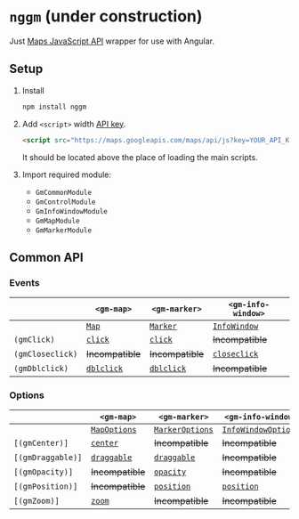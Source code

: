 # `nggm` (under construction)

Just [Maps JavaScript API][maps-js-api] wrapper for use with Angular.

[maps-js-api]:
    https://developers.google.com/maps/documentation/javascript/reference/

## Setup

1.  Install

    ```sh
    npm install nggm
    ```

2.  Add `<script>` width [API key][api-key].

    ```html
    <script src="https://maps.googleapis.com/maps/api/js?key=YOUR_API_KEY"></script>
    ```

    It should be located above the place of loading the main scripts.

3.  Import required module:

    -   `GmCommonModule`
    -   `GmControlModule`
    -   `GmInfoWindowModule`
    -   `GmMapModule`
    -   `GmMarkerModule`

[api-key]:
    https://developers.google.com/maps/documentation/javascript/get-api-key

## Common API

### Events

|                  | `<gm-map>`                 | `<gm-marker>`                 | `<gm-info-window>`                     |
| ---------------- | -------------------------- | ----------------------------- | -------------------------------------- |
|                  | [`Map`][map]               | [`Marker`][marker]            | [`InfoWindow`][info-window]            |
| `(gmClick)`      | [`click`][map.click]       | [`click`][marker.click]       | ~~Incompatible~~                       |
| `(gmCloseclick)` | ~~Incompatible~~           | ~~Incompatible~~              | [`closeclick`][info-window.closeclick] |
| `(gmDblclick)`   | [`dblclick`][map.dblclick] | [`dblclick`][marker.dblclick] | ~~Incompatible~~                       |

[map]:
    https://developers.google.com/maps/documentation/javascript/reference/map#Map
[map.click]:
    https://developers.google.com/maps/documentation/javascript/reference/map#Map.click
[map.dblclick]:
    https://developers.google.com/maps/documentation/javascript/reference/map#Map.dblclick
[marker]:
    https://developers.google.com/maps/documentation/javascript/reference/marker#Marker
[marker.click]:
    https://developers.google.com/maps/documentation/javascript/reference/marker#Marker.click
[marker.dblclick]:
    https://developers.google.com/maps/documentation/javascript/reference/marker#Marker.dblclick
[marker-options]:
    https://developers.google.com/maps/documentation/javascript/reference/marker#MarkerOptions
[info-window.closeclick]:
    https://developers.google.com/maps/documentation/javascript/reference/info-window#InfoWindow.closeclick
[info-window]:
    https://developers.google.com/maps/documentation/javascript/reference/info-window#InfoWindow

### Options

|                   | `<gm-map>`                           | `<gm-marker>`                           | `<gm-info-window>`                         |
| ----------------- | ------------------------------------ | --------------------------------------- | ------------------------------------------ |
|                   | [`MapOptions`][map-options]          | [`MarkerOptions`][marker-options]       | [`InfoWindowOptions`][info-window-options] |
| `[(gmCenter)]`    | [`center`][map-options.center]       | ~~Incompatible~~                        | ~~Incompatible~~                           |
| `[(gmDraggable)]` | [`draggable`][map-options.draggable] | [`draggable`][marker-options.draggable] | ~~Incompatible~~                           |
| `[(gmOpacity)]`   | ~~Incompatible~~                     | [`opacity`][marker-options.opacity]     | ~~Incompatible~~                           |
| `[(gmPosition)]`  | ~~Incompatible~~                     | [`position`][marker-options.position]   | [`position`][info-window-options.position] |
| `[(gmZoom)]`      | [`zoom`][map-options.zoom]           | ~~Incompatible~~                        | ~~Incompatible~~                           |

[map-options]:
    https://developers.google.com/maps/documentation/javascript/reference/map#MapOptions
[map-options.center]:
    https://developers.google.com/maps/documentation/javascript/reference/map#MapOptions.center
[map-options.draggable]:
    https://developers.google.com/maps/documentation/javascript/reference/map#MapOptions.draggable
[map-options.zoom]:
    https://developers.google.com/maps/documentation/javascript/reference/map#MapOptions.zoom
[marker-options.draggable]:
    https://developers.google.com/maps/documentation/javascript/reference/marker#MarkerOptions.draggable
[marker-options.opacity]:
    https://developers.google.com/maps/documentation/javascript/reference/marker#MarkerOptions.opacity
[marker-options.position]:
    https://developers.google.com/maps/documentation/javascript/reference/marker#MarkerOptions.position
[info-window-options]:
    https://developers.google.com/maps/documentation/javascript/reference/info-window#InfoWindowOptions
[info-window-options.position]:
    https://developers.google.com/maps/documentation/javascript/reference/info-window#InfoWindowOptions.position
